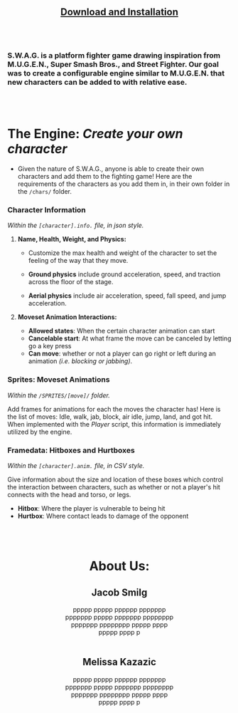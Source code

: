 <div align=center>
<br/>
<section id="downloads">
          <h1><a href="/download" class="btn btn-github"><span class="icon"></span>Download and Installation</a></h1>
        </section>
</div>

<br/>
<br/>

### S.W.A.G. is a platform fighter game drawing inspiration from M.U.G.E.N., Super Smash Bros., and Street Fighter. Our goal was to create a configurable engine similar to M.U.G.E.N. that new characters can be added to with relative ease.
<br/>
<br/>

# **The Engine**: *Create your own character*
- Given the nature of S.W.A.G., anyone is able to create their own characters and add them to the fighting game! Here are the requirements of the characters as you add them in, in their own folder in the `/chars/` folder.

### Character Information
*Within the `[character].info.` file, in json style.*
1. **Name, Health, Weight, and Physics:**

    - Customize the max health and weight of the character to set the feeling of the way that they move. 
    
    - **Ground physics** include ground acceleration, speed, and traction across the floor of the stage.
    
    - **Aerial physics** include air acceleration, speed, fall speed, and jump acceleration. 


2. **Moveset Animation Interactions:**
    - **Allowed states**: When the certain character animation can start
    - **Cancelable start**: At what frame the move can be canceled by letting go a key press
    - **Can move**: whether or not a player can go right or left during an animation *(i.e. blocking or jabbing)*.

### Sprites: Moveset Animations
*Within the `/SPRITES/[move]/` folder.*

Add frames for animations for each the moves the character has! Here is the list of moves: Idle, walk, jab, block, air idle, jump, land, and got hit. When implemented with the *Player* script, this information is immediately utilized by the engine.

### Framedata: Hitboxes and Hurtboxes
*Within the `[character].anim.` file, in CSV style.*

Give information about the size and location of these boxes which control the interaction between characters, such as whether or not a player's hit connects with the head and torso, or legs.
- **Hitbox**: Where the player is vulnerable to being hit
- **Hurtbox**: Where contact leads to damage of the opponent

<br/>
<br/>
<div align=center>
<h1> About Us: </h1>
<h2> Jacob Smilg </h2>
<div style= "width:50%">
ppppp ppppp pppppp ppppppp ppppppp  ppppp ppppppp pppppppp ppppppp pppppppp ppppp pppp ppppp pppp p </div>
<br/>
<h2> Melissa Kazazic </h2>
<div style= "width:50%">
ppppp ppppp pppppp ppppppp ppppppp  ppppp ppppppp pppppppp ppppppp pppppppp ppppp pppp ppppp pppp p </div>
</div>